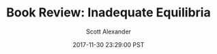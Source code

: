 ---
layout: podcast
title: "Book Review: Inadequate Equilibria"
author: Scott Alexander
description: https://slatestarcodex.com/2017/11/30/book-review-inadequate-equilibria/
date: 2017-11-30 23:29:00 PST
length: 10960054
duration: 2740
guid: book-review-inadequate-equilibria
---
